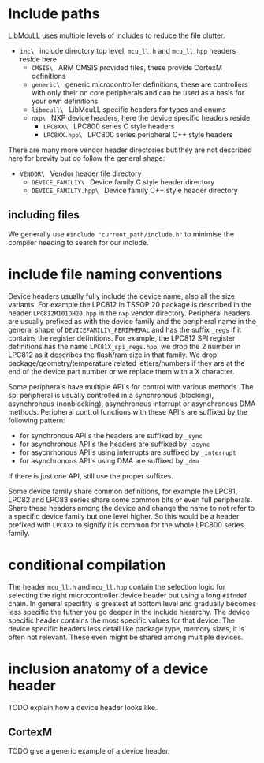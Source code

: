 # Include paths
LibMcuLL uses multiple levels of includes to reduce the file clutter.

* ```inc\ ``` include directory top level, ```mcu_ll.h``` and ```mcu_ll.hpp``` headers reside here
  * ```CMSIS\ ``` ARM CMSIS provided files, these provide CortexM definitions
  * ```generic\ ``` generic microcontroller definitions, these are controllers with only their on core peripherals and can be used as a basis for your own definitions
  * ```libmcull\ ``` LibMcuLL specific headers for types and enums
  * ```nxp\ ``` NXP device headers, here the device specific headers reside
    * ```LPC8XX\ ``` LPC800 series C style headers
    * ```LPC8XX.hpp\ ``` LPC800 series peripheral C++ style headers

There are many more vendor header directories but they are not described here for brevity but do follow the general shape:

* ```VENDOR\ ``` Vendor header file directory
  * ```DEVICE_FAMILIY\ ``` Device family C style header directory
  * ```DEVICE_FAMILTY.hpp\ ``` Device family C++ style header directory

## including files
We generally use ```#include "current_path/include.h"``` to minimise the compiler needing to search for our include.
# include file naming conventions
Device headers usually fully include the device name, also all the size variants. For example the LPC812 in TSSOP 20 package is described in the header ```LPC812M101DH20.hpp``` in the ```nxp``` vendor directory.
Peripheral headers are usually prefixed as with the device family and the peripheral name in the general shape of ```DEVICEFAMILIY_PERIPHERAL``` and has the suffix ```_regs``` if it contains the register definitions. For example, the LPC812 SPI register definitions has the name ```LPC81X_spi_regs.hpp```, we drop the 2 number in LPC812 as it describes the flash/ram size in that family. 
We drop package/geometry/temperature related letters/numbers if they are at the end of the device part number or we replace them with a X character.

Some peripherals have multiple API's for control with various methods. The spi peripheral is usually controlled in a synchronous (blocking), asynchronous (nonblocking), asynchronous interrupt or asynchronous DMA methods. Peripheral control functions with these API's are suffixed by the following pattern:

* for synchronous API's the headers are suffixed by ```_sync```
* for asynchronous API's the headers are suffixed by ```_async```
* for asycnrhonous API's using interrupts are suffixed by ```_interrupt```
* for asynchronous API's using DMA are suffixed by ```_dma```

If there is just one API, still use the proper suffixes.

Some device family share common definitions, for example the LPC81, LPC82 and LPC83 series share some common bits or even full peripherals. Share these headers among the device and change the name to not refer to a specific device family but one level higher. So this would be a header prefixed with ```LPC8XX``` to signify it is common for the whole LPC800 series family.

# conditional compilation
The header ```mcu_ll.h``` and ```mcu_ll.hpp``` contain the selection logic for selecting the right microcontroller device header but using a long ```#ifndef``` chain. In general specifity is greatest at bottom level and gradually becomes less specific the futher you go deeper in the include hierarchy. The device specific header contains the most specific values for that device. The device specific headers less detail like package type, memory sizes, it is often not relevant. These even might be shared among multiple devices.
# inclusion anatomy of a device header
TODO explain how a device header looks like.
## CortexM
TODO give a generic example of a device header.

